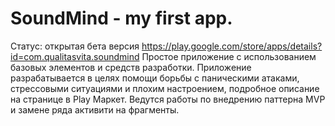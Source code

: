 # SoundMind - my first app.

Статус: открытая бета версия
https://play.google.com/store/apps/details?id=com.qualitasvita.soundmind
Простое приложение с использованием базовых элементов и средств разработки.
Приложение разрабатывается в целях помощи борьбы с паническими атаками, стрессовыми ситуациями и плохим настроением,
подробное описание на странице в Play Маркет.
Ведутся работы по внедрению паттерна MVP и замене ряда активити на фрагменты.
